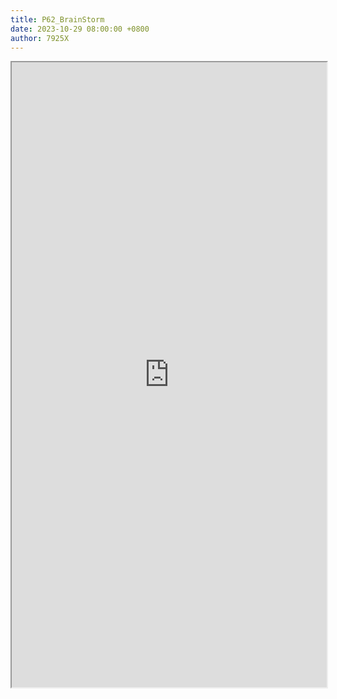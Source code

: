 ```yaml
---
title: P62_BrainStorm
date: 2023-10-29 08:00:00 +0800
author: 7925X
---
```


<iframe src="https://y.dialwo.com/7925X2024/20231029-P62_BrainStorm.pdf" width="100%" height="1000px"></iframe>
